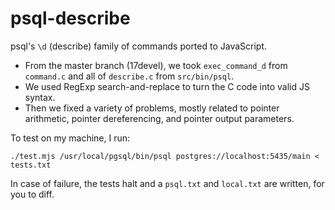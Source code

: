 # psql-describe

psql's `\d` (describe) family of commands ported to JavaScript.

* From the master branch (17devel), we took `exec_command_d` from `command.c` and all of `describe.c` from `src/bin/psql`.
* We used RegExp search-and-replace to turn the C code into valid JS syntax.
* Then we fixed a variety of problems, mostly related to pointer arithmetic, pointer dereferencing, and pointer output parameters.

To test on my machine, I run:

```
./test.mjs /usr/local/pgsql/bin/psql postgres://localhost:5435/main < tests.txt
```

In case of failure, the tests halt and a `psql.txt` and `local.txt` are written, for you to diff.
